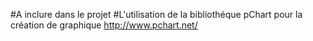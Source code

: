 #A inclure dans le projet
#L'utilisation de la bibliothéque pChart pour la création de graphique
http://www.pchart.net/
